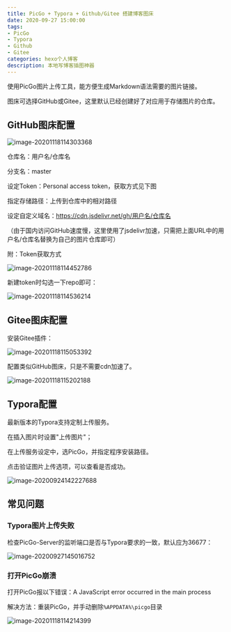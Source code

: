 ```yaml
---
title: PicGo + Typora + Github/Gitee 搭建博客图床
date: 2020-09-27 15:00:00
tags: 
- PicGo 
- Typora 
- Github
- Gitee 
categories: hexo个人博客
description: 本地写博客插图神器
---
```


使用PicGo图片上传工具，能方便生成Markdown语法需要的图片链接。

图床可选择GitHub或Gitee，这里默认已经创建好了对应用于存储图片的仓库。

## GitHub图床配置

![image-20201118114303368](https://gitee.com/zhang35/Pic/raw/master/blogImg/image-20201118114303368.png)

仓库名：用户名/仓库名

分支名：master

设定Token：Personal access token，获取方式见下图

指定存储路径：上传到仓库中的相对路径

设定自定义域名：https://cdn.jsdelivr.net/gh/用户名/仓库名

（由于国内访问GitHub速度慢，这里使用了jsdelivr加速，只需把上面URL中的用户名/仓库名替换为自己的图片仓库即可）



附：Token获取方式

![image-20201118114452786](https://gitee.com/zhang35/Pic/raw/master/blogImg/image-20201118114452786.png)

新建token时勾选一下repo即可：

![image-20201118114536214](https://gitee.com/zhang35/Pic/raw/master/blogImg/image-20201118114536214.png)



## Gitee图床配置

安装Gitee插件：

![image-20201118115053392](https://gitee.com/zhang35/Pic/raw/master/blogImg/image-20201118115053392.png)

配置类似GitHub图床，只是不需要cdn加速了。

![image-20201118115202188](https://gitee.com/zhang35/Pic/raw/master/blogImg/image-20201118115202188.png)

## Typora配置

最新版本的Typora支持定制上传服务。

在插入图片时设置"上传图片"；

在上传服务设定中，选PicGo，并指定程序安装路径。

点击验证图片上传选项，可以查看是否成功。

![image-20200924142227688](https://cdn.jsdelivr.net/gh/zhang35/Image@master/img/image-20200924142227688.png)



## 常见问题

### Typora图片上传失败

检查PicGo-Server的监听端口是否与Typora要求的一致，默认应为36677：

![image-20200927145016752](https://gitee.com/zhang35/Pic/raw/master/blogImg/image-20200927145016752.png)

### 打开PicGo崩溃

打开PicGo报以下错误：A JavaScript error occurred in the main process

解决方法：重装PicGo，并手动删除`%APPDATA%\picgo`目录

![image-20201118114214399](https://gitee.com/zhang35/Pic/raw/master/blogImg/image-20201118114214399.png)



